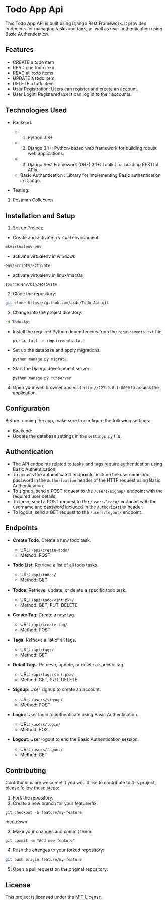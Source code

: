 # Todo App Api

This Todo App API is built using Django Rest Framework. It provides endpoints for managing tasks and tags, as well as user authentication using Basic Authentication.

## Features
- CREATE a todo item
- READ one todo item
- READ all todo items
- UPDATE a todo item
- DELETE a todo item
- User Registration: Users can register and create an account.
- User Login: Registered users can log in to their accounts.


## Technologies Used

- Backend:
  - 1. Python 3.8+
  - 2. Django 3.1+: Python-based web framework for building robust web applications.
  - 3. Django Rest Framework (DRF) 3.1+: Toolkit for building RESTful APIs.
  - Basic Authentication : Library for implementing Basic authentication in Django.
 
- Testing:
1. Postman Collection


## Installation and Setup

1. Set up Project:
- Create and activate a virtual environment.
```bash
mkvirtualenv env
```
- activate virtualenv in windows
```
env/Scripts/activate
```
- activate virtualenv in linux/macOs
```
source env/bin/activate
```
2. Clone the repository:
```bash
git clone https://github.com/as4c/Todo-Api.git
```
3. Change into the project directory:
```bash
cd Todo-Api
````
- Install the required Python dependencies from the `requirements.txt` file:
  ```
  pip install -r requirements.txt
  ```
- Set up the database and apply migrations:
  ```
  python manage.py migrate
  ```
- Start the Django development server:
  ```
  python manage.py runserver
  ```


4. Open your web browser and visit `http://127.0.0.1:8000` to access the application.

## Configuration

Before running the app, make sure to configure the following settings:

- Backend:
- Update the database settings in the `settings.py` file.




## Authentication

- The API endpoints related to tasks and tags require authentication using Basic Authentication.
- To access the authenticated endpoints, include the username and password in the `Authorization` header of the HTTP request using Basic Authentication.
- To signup, send a POST request to the `/users/signup/` endpoint with the required user details.
- To login, send a POST request to the `/users/login/` endpoint with the username and password included in the `Authorization` header.
- To logout, send a GET request to the `/users/logout/` endpoint.

## Endpoints

- **Create Todo**: Create a new todo task.

  - URL: `/api/create-todo/`
  - Method: POST

- **Todo List**: Retrieve a list of all todo tasks.

  - URL: `/api/todos/`
  - Method: GET

- **Todos**: Retrieve, update, or delete a specific todo task.

  - URL: `/api/todo/<int:pk>/`
  - Method: GET, PUT, DELETE

- **Create Tag**: Create a new tag.

  - URL: `/api/create-tag/`
  - Method: POST

- **Tags**: Retrieve a list of all tags.

  - URL: `/api/tags/`
  - Method: GET

- **Detail Tags**: Retrieve, update, or delete a specific tag.

  - URL: `/api/tags/<int:pk>/`
  - Method: GET, PUT, DELETE

- **Signup**: User signup to create an account.

  - URL: `/users/signup/`
  - Method: POST

- **Login**: User login to authenticate using Basic Authentication.

  - URL: `/users/login/`
  - Method: POST

- **Logout**: User logout to end the Basic Authentication session.

  - URL: `/users/logout/`
  - Method: GET


## Contributing

Contributions are welcome! If you would like to contribute to this project, please follow these steps:

1. Fork the repository.
2. Create a new branch for your feature/fix:
```
git checkout -b feature/my-feature
```
markdown

3. Make your changes and commit them:
```
git commit -m "Add new feature"
```


4. Push the changes to your forked repository:
```bash
git push origin feature/my-feature
```


5. Open a pull request on the original repository.

## License

This project is licensed under the [MIT License](LICENSE).
